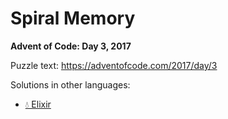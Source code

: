 # Spiral Memory

**Advent of Code: Day 3, 2017**

Puzzle text: <https://adventofcode.com/2017/day/3>

Solutions in other languages:

- [💧 Elixir](../../../elixir/lib/2017/03_spiral_memory/README.md)
